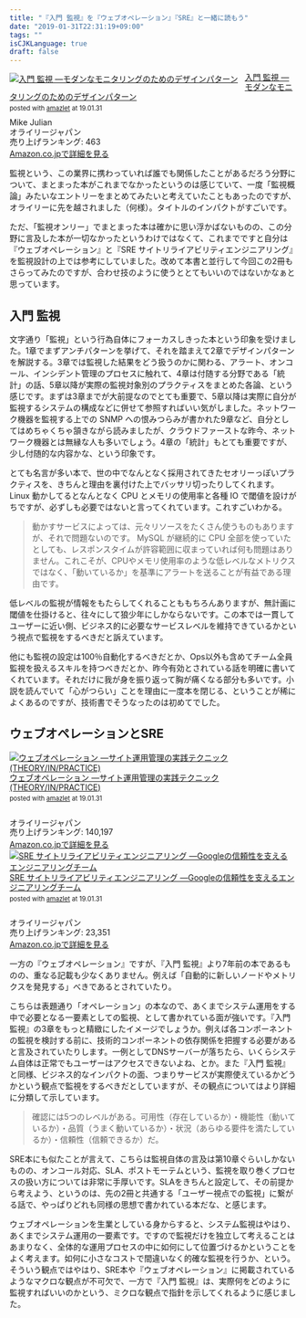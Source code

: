 ```yaml
---
title: "『入門 監視』を『ウェブオペレーション』『SRE』と一緒に読もう"
date: "2019-01-31T22:31:19+09:00"
tags: ""
isCJKLanguage: true
draft: false
---
```


<div class="amazlet-box" style="margin-bottom:0px;"><div class="amazlet-image" style="float:left;margin:0px 12px 1px 0px;"><a href="http://www.amazon.co.jp/exec/obidos/ASIN/4873118646/diary081213-22/ref=nosim/" name="amazletlink" target="_blank"><img src="https://images-fe.ssl-images-amazon.com/images/I/41Jlj3e0CDL._SL160_.jpg" alt="入門 監視 ―モダンなモニタリングのためのデザインパターン" style="border: none;" /></a></div><div class="amazlet-info" style="line-height:120%; margin-bottom: 10px"><div class="amazlet-name" style="margin-bottom:10px;line-height:120%"><a href="http://www.amazon.co.jp/exec/obidos/ASIN/4873118646/diary081213-22/ref=nosim/" name="amazletlink" target="_blank">入門 監視 ―モダンなモニタリングのためのデザインパターン</a><div class="amazlet-powered-date" style="font-size:80%;margin-top:5px;line-height:120%">posted with <a href="http://www.amazlet.com/" title="amazlet" target="_blank">amazlet</a> at 19.01.31</div></div><div class="amazlet-detail">Mike Julian <br />オライリージャパン <br />売り上げランキング: 463<br /></div><div class="amazlet-sub-info" style="float: left;"><div class="amazlet-link" style="margin-top: 5px"><a href="http://www.amazon.co.jp/exec/obidos/ASIN/4873118646/diary081213-22/ref=nosim/" name="amazletlink" target="_blank">Amazon.co.jpで詳細を見る</a></div></div></div><div class="amazlet-footer" style="clear: left"></div></div>

監視という、この業界に携わっていれば誰でも関係したことがあるだろう分野について、まとまった本がこれまでなかったというのは感じていて、一度「監視概論」みたいなエントリーをまとめてみたいと考えていたこともあったのですが、オライリーに先を越されました（何様）。タイトルのインパクトがすごいです。

ただ、「監視オンリー」でまとまった本は確かに思い浮かばないものの、この分野に言及した本が一切なかったというわけではなくて、これまでですと自分は『ウェブオペレーション』と『SRE サイトリライアビリティエンジニアリング』を監視設計の上では参考にしていました。改めて本書と並行して今回この2冊もさらってみたのですが、合わせ技のように使うととてもいいのではないかなぁと思っています。

## 入門 監視

文字通り「監視」という行為自体にフォーカスしきった本という印象を受けました。1章でまずアンチパターンを挙げて、それを踏まえて2章でデザインパターンを解説する。3章では監視した結果をどう扱うのかに関わる、アラート、オンコール、インシデント管理のプロセスに触れて、4章は付随する分野である「統計」の話、5章以降が実際の監視対象別のプラクティスをまとめた各論、という感じです。まずは3章までが大前提なのでとても重要で、5章以降は実際に自分が監視するシステムの構成などに併せて参照すればいい気がしました。ネットワーク機器を監視する上での SNMP への恨みつらみが書かれた9章など、自分としてはめちゃくちゃ頷きながら読みましたが、クラウドファーストな昨今、ネットワーク機器とは無縁な人も多いでしょう。4章の「統計」もとても重要ですが、少し付随的な内容かな、という印象です。

とても名言が多い本で、世の中でなんとなく採用されてきたセオリーっぽいプラクティスを、きちんと理由を裏付けた上でバッサリ切ったりしてくれます。Linux 動かしてるとなんとなく CPU とメモリの使用率と各種 IO で閾値を設けがちですが、必ずしも必要ではないと言ってくれています。これすごいわかる。

> 動かすサービスによっては、元々リソースをたくさん使うものもありますが、それで問題ないのです。 MySQL が継続的に CPU 全部を使っていたとしても、レスポンスタイムが許容範囲に収まっていれば何も問題はありません。これこそが、CPUやメモリ使用率のような低レベルなメトリクスではなく、「動いているか」を基準にアラートを送ることが有益である理由です。

低レベルの監視が情報をもたらしてくれることももちろんありますが、無計画に閾値を仕掛けると、往々にして狼少年にしかならないです。この本では一貫してユーザーに近い側、ビジネス的に必要なサービスレベルを維持できているかという視点で監視をするべきだと訴えています。

他にも監視の設定は100％自動化するべきだとか、Ops以外も含めてチーム全員監視を扱えるスキルを持つべきだとか、昨今有効とされている話を明確に書いてくれています。それだけに我が身を振り返って胸が痛くなる部分も多いです。小説を読んでいて「心がつらい」ことを理由に一度本を閉じる、ということが稀によくあるのですが、技術書でそうなったのは初めてでした。

## ウェブオペレーションとSRE

<div class="amazlet-box" style="margin-bottom:0px;"><div class="amazlet-image" style="float:left;margin:0px 12px 1px 0px;"><a href="http://www.amazon.co.jp/exec/obidos/ASIN/4873114934/diary081213-22/ref=nosim/" name="amazletlink" target="_blank"><img src="https://images-fe.ssl-images-amazon.com/images/I/51-ThZ6FRfL._SL160_.jpg" alt="ウェブオペレーション ―サイト運用管理の実践テクニック (THEORY/IN/PRACTICE)" style="border: none;" /></a></div><div class="amazlet-info" style="line-height:120%; margin-bottom: 10px"><div class="amazlet-name" style="margin-bottom:10px;line-height:120%"><a href="http://www.amazon.co.jp/exec/obidos/ASIN/4873114934/diary081213-22/ref=nosim/" name="amazletlink" target="_blank">ウェブオペレーション ―サイト運用管理の実践テクニック (THEORY/IN/PRACTICE)</a><div class="amazlet-powered-date" style="font-size:80%;margin-top:5px;line-height:120%">posted with <a href="http://www.amazlet.com/" title="amazlet" target="_blank">amazlet</a> at 19.01.31</div></div><div class="amazlet-detail"><br />オライリージャパン <br />売り上げランキング: 140,197<br /></div><div class="amazlet-sub-info" style="float: left;"><div class="amazlet-link" style="margin-top: 5px"><a href="http://www.amazon.co.jp/exec/obidos/ASIN/4873114934/diary081213-22/ref=nosim/" name="amazletlink" target="_blank">Amazon.co.jpで詳細を見る</a></div></div></div><div class="amazlet-footer" style="clear: left"></div></div>

<div class="amazlet-box" style="margin-bottom:0px;"><div class="amazlet-image" style="float:left;margin:0px 12px 1px 0px;"><a href="http://www.amazon.co.jp/exec/obidos/ASIN/4873117917/diary081213-22/ref=nosim/" name="amazletlink" target="_blank"><img src="https://images-fe.ssl-images-amazon.com/images/I/51Ybz%2B6kIsL._SL160_.jpg" alt="SRE サイトリライアビリティエンジニアリング ―Googleの信頼性を支えるエンジニアリングチーム" style="border: none;" /></a></div><div class="amazlet-info" style="line-height:120%; margin-bottom: 10px"><div class="amazlet-name" style="margin-bottom:10px;line-height:120%"><a href="http://www.amazon.co.jp/exec/obidos/ASIN/4873117917/diary081213-22/ref=nosim/" name="amazletlink" target="_blank">SRE サイトリライアビリティエンジニアリング ―Googleの信頼性を支えるエンジニアリングチーム</a><div class="amazlet-powered-date" style="font-size:80%;margin-top:5px;line-height:120%">posted with <a href="http://www.amazlet.com/" title="amazlet" target="_blank">amazlet</a> at 19.01.31</div></div><div class="amazlet-detail"><br />オライリージャパン <br />売り上げランキング: 23,351<br /></div><div class="amazlet-sub-info" style="float: left;"><div class="amazlet-link" style="margin-top: 5px"><a href="http://www.amazon.co.jp/exec/obidos/ASIN/4873117917/diary081213-22/ref=nosim/" name="amazletlink" target="_blank">Amazon.co.jpで詳細を見る</a></div></div></div><div class="amazlet-footer" style="clear: left"></div></div>

一方の『ウェブオペレーション』ですが、『入門 監視』より7年前の本であるものの、重なる記載も少なくありません。例えば「自動的に新しいノードやメトリクスを発見する」べきであるとされていたり。

こちらは表題通り「オペレーション」の本なので、あくまでシステム運用をする中で必要となる一要素としての監視、として書かれている面が強いです。『入門 監視』の3章をもっと精緻にしたイメージでしょうか。例えば各コンポーネントの監視を検討する前に、技術的コンポーネントの依存関係を把握する必要があると言及されていたりします。一例としてDNSサーバーが落ちたら、いくらシステム自体は正常でもユーザーはアクセスできないよね、とか。また『入門 監視』と同様、ビジネス的なインパクトの面、つまりサービスが実際使えているかどうかという観点で監視をするべきだとしていますが、その観点についてはより詳細に分類して示しています。

> 確認には5つのレベルがある。可用性（存在しているか）・機能性（動いているか）・品質（うまく動いているか）・状況（あらゆる要件を満たしているか）・信頼性（信頼できるか）だ。

SRE本にも似たことが言えて、こちらは監視自体の言及は第10章ぐらいしかないものの、オンコール対応、SLA、ポストモーテムという、監視を取り巻くプロセスの扱い方については非常に手厚いです。SLAをきちんと設定して、その前提から考えよう、というのは、先の2冊と共通する「ユーザー視点での監視」に繋がる話で、やっぱりどれも同様の思想で書かれている本だな、と感じます。

ウェブオペレーションを生業としている身からすると、システム監視はやはり、あくまでシステム運用の一要素です。ですので監視だけを独立して考えることはあまりなく、全体的な運用プロセスの中に如何にして位置づけるかということをよく考えます。如何に小さなコストで間違いなく的確な監視を行うか、という。そういう観点ではやはり、SRE本や『ウェブオペレーション』に掲載されているようなマクロな観点が不可欠で、一方で『入門 監視』は、実際何をどのように監視すればいいのかという、ミクロな観点で指針を示してくれるように感じました。

